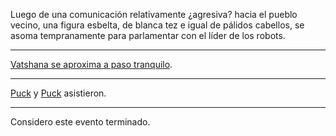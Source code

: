 Luego de una comunicación relativamente ¿agresiva? hacia el pueblo vecino, una figura esbelta, de blanca tez e igual de pálidos cabellos, se asoma tempranamente para parlamentar con el líder de los robots.

---

[Vatshana se aproxima a paso tranquilo](../Kaukel/Vatshana/Aquí%20no%20reinarán%20máquinas.md).

---

[Puck](../Varso/Puck/Puck.md) y [Puck](../Kmu/Kass/Kass.md) asistieron.

---

Considero este evento terminado.



